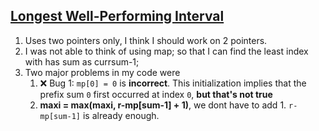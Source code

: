 ## [Longest Well-Performing Interval](https://leetcode.com/problems/longest-well-performing-interval/)
1. Uses two pointers only, I think I should work on 2 pointers.
2. I was not able to think of using map; so that I can find the least index with has sum as currsum-1; 
3. Two major problems in my code were 
	1. ❌ Bug 1: `mp[0] = 0` is **incorrect**. This initialization implies that the prefix sum `0` first occurred at index `0`, **but that's not true**
	2. **maxi = max(maxi, r-mp[sum-1] + 1)**, we dont have to add 1. `r-mp[sum-1]` is already enough. 
